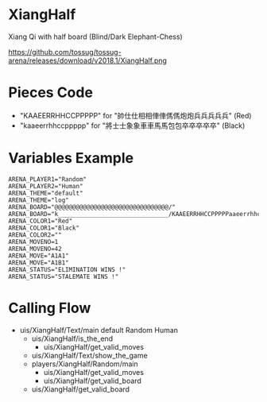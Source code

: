 XiangHalf
=========
Xiang Qi with half board (Blind/Dark Elephant-Chess)

https://github.com/tossug/tossug-arena/releases/download/v2018.1/XiangHalf.png

Pieces Code
===========
* "KAAEERRHHCCPPPPP" for "帥仕仕相相俥俥傌傌炮炮兵兵兵兵兵" (Red)
* "kaaeerrhhccppppp" for "將士士象象車車馬馬包包卒卒卒卒卒" (Black)

Variables Example
=================
	ARENA_PLAYER1="Random"
	ARENA_PLAYER2="Human"
	ARENA_THEME="default"
	ARENA_THEME="log"
	ARENA_BOARD="@@@@@@@@@@@@@@@@@@@@@@@@@@@@@@@@/"
	ARENA_BOARD="k_______________________________/KAAEERRHHCCPPPPPaaeerrhhccppppp"
	ARENA_COLOR1="Red"
	ARENA_COLOR1="Black"
	ARENA_COLOR2=""
	ARENA_MOVENO=1
	ARENA_MOVENO=42
	ARENA_MOVE="A1A1"
	ARENA_MOVE="A1B1"
	ARENA_STATUS="ELIMINATION WINS !"
	ARENA_STATUS="STALEMATE WINS !"

Calling Flow
============
* uis/XiangHalf/Text/main default Random Human
	* uis/XiangHalf/is_the_end
		* uis/XiangHalf/get_valid_moves
	* uis/XiangHalf/Text/show_the_game
	* players/XiangHalf/Random/main
		* uis/XiangHalf/get_valid_moves
		* uis/XiangHalf/get_valid_board
	* uis/XiangHalf/get_valid_board
